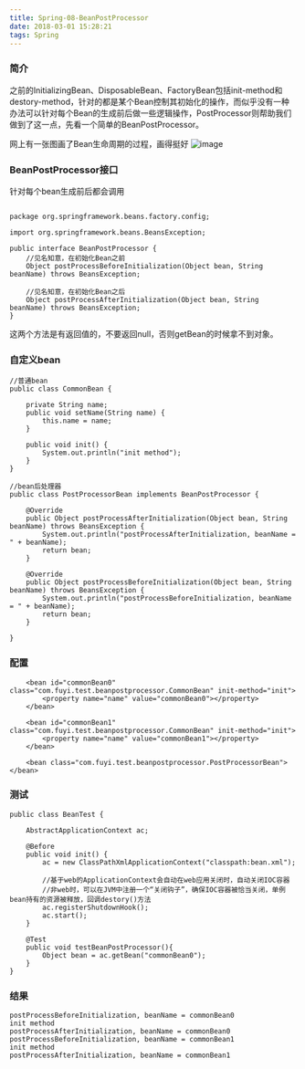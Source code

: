 ```yaml
---
title: Spring-08-BeanPostProcessor
date: 2018-03-01 15:28:21
tags: Spring
---
```


### 简介
之前的InitializingBean、DisposableBean、FactoryBean包括init-method和destory-method，针对的都是某个Bean控制其初始化的操作，而似乎没有一种办法可以针对每个Bean的生成前后做一些逻辑操作，PostProcessor则帮助我们做到了这一点，先看一个简单的BeanPostProcessor。

网上有一张图画了Bean生命周期的过程，画得挺好
![image](https://note.youdao.com/yws/api/personal/file/BBE9E4B8D22B491AB28ABCEC176A81B7?method=download&shareKey=3f8451258cff9847b8f668c2d0a3ae7f)

### BeanPostProcessor接口

针对每个bean生成前后都会调用
```

package org.springframework.beans.factory.config;

import org.springframework.beans.BeansException;

public interface BeanPostProcessor {
    //见名知意，在初始化Bean之前
    Object postProcessBeforeInitialization(Object bean, String beanName) throws BeansException;
    
    //见名知意，在初始化Bean之后
    Object postProcessAfterInitialization(Object bean, String beanName) throws BeansException;
}
```
这两个方法是有返回值的，不要返回null，否则getBean的时候拿不到对象。

### 自定义bean

```
//普通bean
public class CommonBean {

	private String name;
	public void setName(String name) {
		this.name = name;
	}
	
	public void init() {
		System.out.println("init method");
	}
}

//bean后处理器
public class PostProcessorBean implements BeanPostProcessor {

	@Override
	public Object postProcessAfterInitialization(Object bean, String beanName) throws BeansException {
		System.out.println("postProcessAfterInitialization, beanName = " + beanName);
		return bean;
	}

	@Override
	public Object postProcessBeforeInitialization(Object bean, String beanName) throws BeansException {
		System.out.println("postProcessBeforeInitialization, beanName = " + beanName);
		return bean;
	}

}

```
### 配置

```
	<bean id="commonBean0" class="com.fuyi.test.beanpostprocessor.CommonBean" init-method="init">
		<property name="name" value="commonBean0"></property>
	</bean>
	
	<bean id="commonBean1" class="com.fuyi.test.beanpostprocessor.CommonBean" init-method="init">
		<property name="name" value="commonBean1"></property>
	</bean>
	
	<bean class="com.fuyi.test.beanpostprocessor.PostProcessorBean"></bean>
```
### 测试

```
public class BeanTest {
	
	AbstractApplicationContext ac;
	
	@Before
	public void init() {
		ac = new ClassPathXmlApplicationContext("classpath:bean.xml");
		
		//基于web的ApplicationContext会自动在web应用关闭时，自动关闭IOC容器
		//非web时，可以在JVM中注册一个“关闭钩子”，确保IOC容器被恰当关闭，单例bean持有的资源被释放，回调destory()方法
		ac.registerShutdownHook();
		ac.start();
	}

	@Test
	public void testBeanPostProcessor(){
		Object bean = ac.getBean("commonBean0");
	}
}

```
### 结果
```
postProcessBeforeInitialization, beanName = commonBean0
init method
postProcessAfterInitialization, beanName = commonBean0
postProcessBeforeInitialization, beanName = commonBean1
init method
postProcessAfterInitialization, beanName = commonBean1
```

